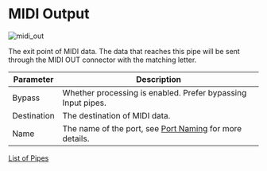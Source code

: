 # MIDI Output

![midi_out](https://blokas.io/images/midihub/pipes/midi_out.svg)

The exit point of MIDI data. The data that reaches this pipe will be sent through the MIDI OUT connector with the matching letter.

| Parameter | Description                    |
| --------- | ------------------------------ |
| Bypass    | Whether processing is enabled. Prefer bypassing Input pipes. |
| Destination | The destination of MIDI data. |
| Name      | The name of the port, see [Port Naming](port-naming.md) for more details. |

<span class="blokas-web-hide">

[List of Pipes](index.md#the-list-of-pipes)

</span>